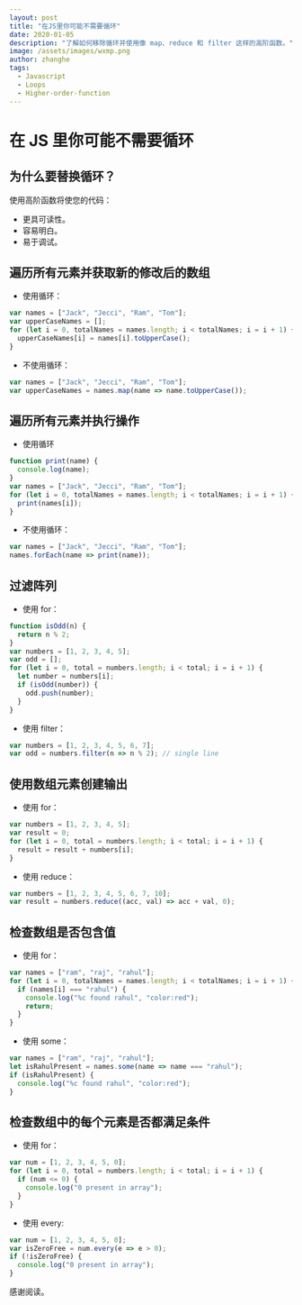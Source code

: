 ```yaml
---
layout: post
title: "在JS里你可能不需要循环"
date: 2020-01-05
description: "了解如何移除循环并使用像 map、reduce 和 filter 这样的高阶函数。"
image: /assets/images/wxmp.png
author: zhanghe
tags:
  - Javascript
  - Loops
  - Higher-order-function
---
```


# 在 JS 里你可能不需要循环

## 为什么要替换循环？

使用高阶函数将使您的代码：

- 更具可读性。
- 容易明白。
- 易于调试。

## 遍历所有元素并获取新的修改后的数组

- 使用循环：

```javascript
var names = ["Jack", "Jecci", "Ram", "Tom"];
var upperCaseNames = [];
for (let i = 0, totalNames = names.length; i < totalNames; i = i + 1) {
  upperCaseNames[i] = names[i].toUpperCase();
}
```

- 不使用循环：

```javascript
var names = ["Jack", "Jecci", "Ram", "Tom"];
var upperCaseNames = names.map(name => name.toUpperCase());
```

## 遍历所有元素并执行操作

- 使用循环

```javascript
function print(name) {
  console.log(name);
}
var names = ["Jack", "Jecci", "Ram", "Tom"];
for (let i = 0, totalNames = names.length; i < totalNames; i = i + 1) {
  print(names[i]);
}
```

- 不使用循环：

```javascript
var names = ["Jack", "Jecci", "Ram", "Tom"];
names.forEach(name => print(name));
```

## 过滤阵列

- 使用 for：

```javascript
function isOdd(n) {
  return n % 2;
}
var numbers = [1, 2, 3, 4, 5];
var odd = [];
for (let i = 0, total = numbers.length; i < total; i = i + 1) {
  let number = numbers[i];
  if (isOdd(number)) {
    odd.push(number);
  }
}
```

- 使用 filter：

```javascript
var numbers = [1, 2, 3, 4, 5, 6, 7];
var odd = numbers.filter(n => n % 2); // single line
```

## 使用数组元素创建输出

- 使用 for：

```javascript
var numbers = [1, 2, 3, 4, 5];
var result = 0;
for (let i = 0, total = numbers.length; i < total; i = i + 1) {
  result = result + numbers[i];
}
```

- 使用 reduce：

```javascript
var numbers = [1, 2, 3, 4, 5, 6, 7, 10];
var result = numbers.reduce((acc, val) => acc + val, 0);
```

## 检查数组是否包含值

- 使用 for：

```javascript
var names = ["ram", "raj", "rahul"];
for (let i = 0, totalNames = names.length; i < totalNames; i = i + 1) {
  if (names[i] === "rahul") {
    console.log("%c found rahul", "color:red");
    return;
  }
}
```

- 使用 some：

```javascript
var names = ["ram", "raj", "rahul"];
let isRahulPresent = names.some(name => name === "rahul");
if (isRahulPresent) {
  console.log("%c found rahul", "color:red");
}
```

## 检查数组中的每个元素是否都满足条件

- 使用 for：

```javascript
var num = [1, 2, 3, 4, 5, 0];
for (let i = 0, total = numbers.length; i < total; i = i + 1) {
  if (num <= 0) {
    console.log("0 present in array");
  }
}
```

- 使用 every:

```javascript
var num = [1, 2, 3, 4, 5, 0];
var isZeroFree = num.every(e => e > 0);
if (!isZeroFree) {
  console.log("0 present in array");
}
```

感谢阅读。
